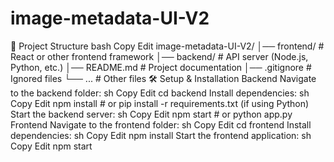 # image-metadata-UI-V2

📂 Project Structure
bash
Copy
Edit
image-metadata-UI-V2/
│── frontend/       # React or other frontend framework
│── backend/        # API server (Node.js, Python, etc.)
│── README.md       # Project documentation
│── .gitignore      # Ignored files
└── ...             # Other files
🛠️ Setup & Installation
Backend
Navigate to the backend folder:
sh
Copy
Edit
cd backend
Install dependencies:
sh
Copy
Edit
npm install  # or pip install -r requirements.txt (if using Python)
Start the backend server:
sh
Copy
Edit
npm start  # or python app.py
Frontend
Navigate to the frontend folder:
sh
Copy
Edit
cd frontend
Install dependencies:
sh
Copy
Edit
npm install
Start the frontend application:
sh
Copy
Edit
npm start
